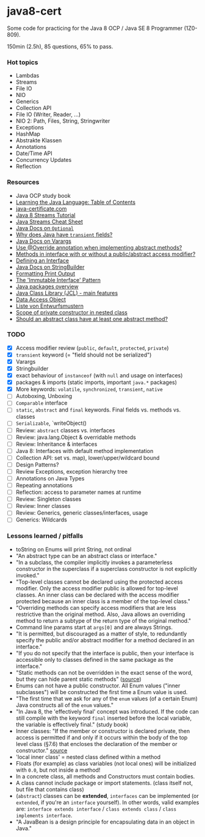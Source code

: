 # java8-cert
Some code for practicing for the Java 8 OCP / Java SE 8 Programmer (1Z0-809).

150min (2.5h), 85 questions, 65% to pass.

### Hot topics

- Lambdas
- Streams
- File IO
- NIO
- Generics
- Collection API
- File IO (Writer, Reader, ...)
- NIO 2: Path, Files, String, Stringwriter
- Exceptions
- HashMap
- Abstrakte Klassen
- Annotations
- Date/Time API
- Concurrency Updates
- Reflection


### Resources

- Java OCP study book
- [Learning the Java Language: Table of Contents](https://docs.oracle.com/javase/tutorial/java/TOC.html)
- [java-certificate.com](http://www.java-certificate.com)
- [Java 8 Streams Tutorial](http://winterbe.com/posts/2014/07/31/java8-stream-tutorial-examples/)
- [Java Streams Cheat Sheet](http://files.zeroturnaround.com/pdf/zt_java8_streams_cheat_sheet.pdf)
- [Java Docs on `Optional`](https://docs.oracle.com/javase/8/docs/api/java/util/Optional.html)
- [Why does Java have `transient` fields?](http://stackoverflow.com/questions/910374/why-does-java-have-transient-fields)
- [Java Docs on Varargs](http://docs.oracle.com/javase/8/docs/technotes/guides/language/varargs.html)
- [Use @Override annotation when implementing abstract methods?](http://stackoverflow.com/questions/1005898/java-should-i-add-an-override-annotation-when-implementing-abstract-methods)
- [Methods in interface with or without a public/abstract access modifier?](http://stackoverflow.com/questions/161633/should-methods-in-a-java-interface-be-declared-with-or-without-a-public-access-m)
- [Defining an Interface](https://docs.oracle.com/javase/tutorial/java/IandI/interfaceDef.html)
- [Java Docs on StringBuilder](https://docs.oracle.com/javase/tutorial/java/data/buffers.html)
- [Formatting Print Output](https://docs.oracle.com/javase/tutorial/java/data/numberformat.html)
- [The 'Immutable Interface' Pattern](https://en.wikipedia.org/wiki/Immutable_interface)
- [Java packages overview](https://docs.oracle.com/javase/8/docs/api/)
- [Java Class Library (JCL) - main features](https://en.wikipedia.org/wiki/Java_Class_Library#Main_features)
- [Data Access Object](https://de.wikipedia.org/wiki/Data_Access_Object)
- [Liste von Entwurfsmustern](https://de.wikipedia.org/wiki/Entwurfsmuster#Liste_von_Mustern)
- [Scope of private constructor in nested class](http://stackoverflow.com/a/12542295/811708)
- [Should an abstract class have at least one abstract method?](http://stackoverflow.com/questions/2283399/should-an-abstract-class-have-at-least-one-abstract-method)

### TODO

- [x] Access modifier review (`public`, `default`, `protected`, `private`)
- [x] `transient` keyword (= "field should not be serialized")
- [x] Varargs
- [x] Stringbuilder
- [x] exact behaviour of `instanceof` (with `null` and usage on interfaces)
- [x] packages & imports (static imports, important `java.*` packages)
- [x] More keywords: `volatile`, `synchronized`, `transient`, `native`
- [ ] Autoboxing, Unboxing
- [ ] `Comparable` interface
- [ ] `static`, `abstract` and `final` keywords. Final fields vs. methods vs. classes
- [ ] `Serializable`, `writeObject()
- [ ] Review: `abstract` classes vs. interfaces
- [ ] Review: java.lang.Object & overridable methods
- [ ] Review: Inheritance & interfaces
- [ ] Java 8: Interfaces with default method implementation
- [ ] Collection API: set vs. map), lower/upper/wildcard bound
- [ ] Design Patterns?
- [ ] Review Exceptions, exception hierarchy tree
- [ ] Annotations on Java Types
- [ ] Repeating annotations
- [ ] Reflection: access to parameter names at runtime
- [ ] Review: Singleton classes
- [ ] Review: Inner classes
- [ ] Review: Generics, generic classes/interfaces, usage
- [ ] Generics: Wildcards

### Lessons learned / pitfalls
- toString on Enums will print String, not ordinal
- "An abstract type can be an abstract class or interface."
- "In a subclass, the compiler implicitly invokes a parameterless constructor in the superclass if a superclass constructor is not explicitly invoked."
- "Top-level classes cannot be declared using the protected access modifier. Only the access modifier public is allowed for top-level classes. An inner class can be declared with the access modifier protected because an inner class is a member of the top-level class."
- "Overriding methods can specify access modifiers that are less restrictive than the original method. Also, Java allows an overriding method to return a subtype of the return type of the original method."
- Command line params start at `args[0]` and are always Strings.
- "It is permitted, but discouraged as a matter of style, to redundantly specify the public and/or abstract modifier for a method declared in an interface."
- "If you do not specify that the interface is public, then your interface is accessible only to classes defined in the same package as the interface."
- "Static methods can not be overridden in the exact sense of the word, but they can hide parent static methods" ([source](http://stackoverflow.com/a/5436790/811708))
- Enums can not have a public constructor. All Enum values ("inner subclasses") will be constructed the first time a Enum value is used.
- "The first time that we ask for any of the `enum` values (of a certain Enum) Java constructs all of the `enum` values."
- "In Java 8, the 'effectively final' concept was introduced. If the code can still compile with the keyword `final` inserted before the local variable, the variable is effectively final." (study book)
- Inner classes: "If the member or constructor is declared private, then access is permitted if and only if it occurs within the body of the top level class (§7.6) that encloses the declaration of the member or constructor." [source](http://docs.oracle.com/javase/specs/jls/se8/html/jls-6.html#jls-6.6.1)
- 'local inner class' = nested class defined within a method
- Floats (for example) as class variables (not local ones) will be initialized with `0.0`, but not inside a method!
- In a concrete class, all methods and Constructors must contain bodies.
- A class cannot include package or import statements. (class itself not, but file that contains class)
- (`abstract`) classes can be **extended**, `interfaces` can be implemented (or `extended`, if you're an `interface` yourself). In other words, valid examples are: `interface extends interface` / `class extends class` / `class implements interface`.
- "A JavaBean is a design principle for encapsulating data in an object in Java."
